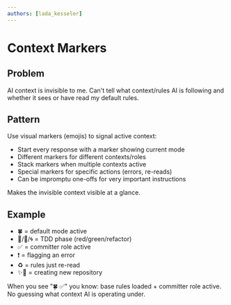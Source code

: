 ```yaml
---
authors: [lada_kesseler]
---
```


# Context Markers

## Problem
AI context is invisible to me. Can't tell what context/rules AI is following and whether it sees or have read my default rules. 

## Pattern
Use visual markers (emojis) to signal active context:
- Start every response with a marker showing current mode
- Different markers for different contexts/roles
- Stack markers when multiple contexts active
- Special markers for specific actions (errors, re-reads)
- Can be impromptu one-offs for very important instructions

Makes the invisible context visible at a glance.

## Example
- 🍀 = default mode active
- 🔴/🌱/🌀 = TDD phase (red/green/refactor)
- ✅ = committer role active
- ❗️ = flagging an error
- ♻️ = rules just re-read
- ✨📂 = creating new repository

When you see "🍀 ✅" you know: base rules loaded + committer role active.
No guessing what context AI is operating under.